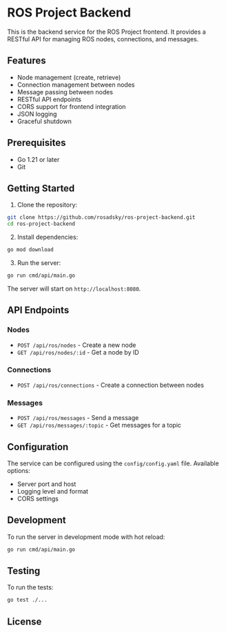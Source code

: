 # ROS Project Backend

This is the backend service for the ROS Project frontend. It provides a RESTful API for managing ROS nodes, connections, and messages.

## Features

- Node management (create, retrieve)
- Connection management between nodes
- Message passing between nodes
- RESTful API endpoints
- CORS support for frontend integration
- JSON logging
- Graceful shutdown

## Prerequisites

- Go 1.21 or later
- Git

## Getting Started

1. Clone the repository:
```bash
git clone https://github.com/rosadsky/ros-project-backend.git
cd ros-project-backend
```

2. Install dependencies:
```bash
go mod download
```

3. Run the server:
```bash
go run cmd/api/main.go
```

The server will start on `http://localhost:8080`.

## API Endpoints

### Nodes
- `POST /api/ros/nodes` - Create a new node
- `GET /api/ros/nodes/:id` - Get a node by ID

### Connections
- `POST /api/ros/connections` - Create a connection between nodes

### Messages
- `POST /api/ros/messages` - Send a message
- `GET /api/ros/messages/:topic` - Get messages for a topic

## Configuration

The service can be configured using the `config/config.yaml` file. Available options:

- Server port and host
- Logging level and format
- CORS settings

## Development

To run the server in development mode with hot reload:

```bash
go run cmd/api/main.go
```

## Testing

To run the tests:

```bash
go test ./...
```

## License
